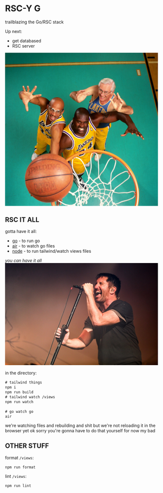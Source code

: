 # RSC-Y G

trailblazing the Go/RSC stack

Up next:
- get databased
- RSC server

![L.A. Lakers Legends Kareem Abdul-Jabbar, Shaquille O'Neal, George Mikan](/static/pics/lakeys.jpg)

## RSC IT ALL
gotta have it all:
- [go](https://go.dev/doc/install) - to run go
- [air](https://github.com/cosmtrek/air#installation) - to watch go files
- [node](https://nodejs.org/en/download) - to run tailwind/watch views files

_you can have it all_
![Nine Inch Nailer Trent "Rezzy" Reznor](/static/pics/9-incher.jpg)

in the directory:
```
# tailwind things
npm i
npm run build
# tailwind watch /views
npm run watch

# go watch go
air
```

we're watching files and rebuilding and shit but we're not reloading it in the browser yet ok sorry you're gonna have to do that yourself for now my bad


## OTHER STUFF

format `/views`:
```
npm run format
```

lint `/views`:
```
npm run lint
```

